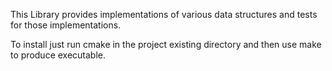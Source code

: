 This Library provides implementations of various data structures and tests for those implementations.

To install just run cmake in the project existing directory and then use make to produce executable.
